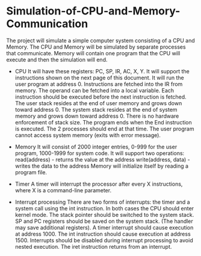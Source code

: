 # Simulation-of-CPU-and-Memory-Communication

The project will simulate a simple computer system consisting of a CPU and Memory.
The CPU and Memory will be simulated by separate processes that communicate.
Memory will contain one program that the CPU will execute and then the simulation will end.

- CPU
   It will have these registers:  PC, SP, IR, AC, X, Y.
   It will support the instructions shown on the next page of this document.
   It will run the user program at address 0.
   Instructions are fetched into the IR from memory.  The operand can be fetched into a local variable.
   Each instruction should be executed before the next instruction is fetched.
   The user stack resides at the end of user memory and grows down toward address 0.
  The system stack resides at the end of system memory and grows down toward address 0.
   There is no hardware enforcement of stack size.
   The program ends when the End instruction is executed.  The 2 processes should end at that time.
   The user program cannot access system memory (exits with error message).
   
- Memory
   It will consist of 2000 integer entries, 0-999 for the user program, 1000-1999 for system code.
   It will support two operations:
       read(address) -  returns the value at the address
       write(address, data) - writes the data to the address
   Memory will initialize itself by reading a program file.
   
 - Timer
     A timer will interrupt the processor after every X instructions, where X is a command-line parameter.

 - Interrupt processing
     There are two forms of interrupts:  the timer and a system call using the int instruction.
     In both cases the CPU should enter kernel mode.
     The stack pointer should be switched to the system stack.
     SP and PC registers should be saved on the system stack.  (The handler may save additional registers). 
     A timer interrupt should cause execution at address 1000.
     The int instruction should cause execution at address 1500.
     Interrupts should be disabled during interrupt processing to avoid nested execution.
     The iret instruction returns from an interrupt.


   
